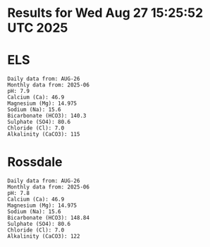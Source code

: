 # Results for Wed Aug 27 15:25:52 UTC 2025
# ELS
```
Daily data from: AUG-26
Monthly data from: 2025-06
pH: 7.9
Calcium (Ca): 46.9
Magnesium (Mg): 14.975
Sodium (Na): 15.6
Bicarbonate (HCO3): 140.3
Sulphate (SO4): 80.6
Chloride (Cl): 7.0
Alkalinity (CaCO3): 115
```
# Rossdale
```
Daily data from: AUG-26
Monthly data from: 2025-06
pH: 7.8
Calcium (Ca): 46.9
Magnesium (Mg): 14.975
Sodium (Na): 15.6
Bicarbonate (HCO3): 148.84
Sulphate (SO4): 80.6
Chloride (Cl): 7.0
Alkalinity (CaCO3): 122
```
